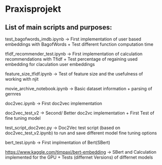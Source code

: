 # Praxisprojekt

## List of main scripts and purposes:

test_bagofwords_imdb.ipynb  ->  First implementation of user based embeddings with BagofWords + Test different function computation time

tfidf_recommender_test.ipynb  ->  First implementation of calculation recommendations with Tfidf + Test percentage of regaining used embedding for claculation user embeddings

feature_size_tfidf.ipynb  ->  Test of feature size and the usefulness of working with njit

movie_archive_notebook.ipynb  ->  Basic dataset information + parsing of gernres

doc2vec.ipynb  ->  First doc2vec implementation

doc2vec_test_v2  ->  Second/ Better doc2vc implementation + First Test of fine tuning model

test_script_doc2vec.py  ->  Doc2Vec test script (based on doc2vec_test_v2.ipynb) to run and save different model fine tuning options

bert_test.ipynb  -> First implmentation of Bert(SBert)

https://www.kaggle.com/timpaxi/bert-embedding  -> SBert and Calculation implemented for the GPU + Tests (differnet Versions) of differnet models

